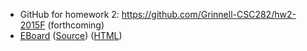 * GitHub for homework 2: <https://github.com/Grinnell-CSC282/hw2-2015F>
  (forthcoming)
* [EBoard](../eboards/eboard.03.html)
  ([Source](../eboards/eboard.03.md))
  ([HTML](../eboards/eboard.03.html))
